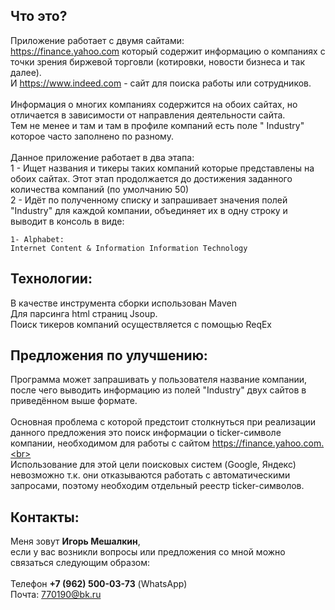 Что это?
--------
Приложение работает с двумя сайтами: <br>
https://finance.yahoo.com  который содержит информацию о компаниях с точки зрения биржевой торговли (котировки, новости бизнеса и так далее). <br>
И https://www.indeed.com - сайт для поиска работы или сотрудников. <br><br>
Информация о многих компаниях содержится на обоих сайтах, но отличается в зависимости от направления деятельности сайта. <br>
Тем не менее и там и там в профиле компаний есть поле " Industry" которое часто заполнено по разному. <br><br>
Данное приложение работает в два этапа:<br>
1 - Ищет названия и тикеры таких компаний которые представлены на обоих сайтах. Этот этап продолжается до достижения заданного количества компаний (по умолчанию 50)<br>
2 - Идёт по полученному списку и запрашивает значения полей "Industry" для каждой компании, объединяет их в одну строку и выводит в консоль в виде:<br>        
    
    1- Alphabet:
    Internet Content & Information Information Technology 

Технологии:
----------
В качестве инструмента сборки использован Maven<br>
Для парсинга html страниц Jsoup.<br>
Поиск тикеров компаний осуществляется с помощью ReqEx

Предложения по улучшению:
-------------------------
 Программа может запрашивать у пользователя название компании, после чего выводить информацию из полей "Industry" двух сайтов в приведённом выше формате. <br><br>
Основная проблема с которой предстоит столкнуться при реализации данного предложения это поиск информации о ticker-символе компании, необходимом для работы с сайтом https://finance.yahoo.com.<br><br>
Использование для этой цели поисковых систем (Google, Яндекс) невозможно т.к. они отказываются работать с автоматическими запросами, поэтому необходим отдельный реестр ticker-символов. 

Контакты:
--------
Меня зовут **Игорь Мешалкин**,<br> если у вас возникли вопросы или предложения со мной можно связаться следующим образом:<br><br>
Телефон **+7 (962) 500-03-73** (WhatsApp)<br>
Почта: 770190@bk.ru

